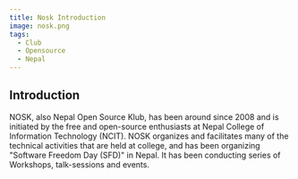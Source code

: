 ```yaml
---
title: Nosk Introduction
image: nosk.png
tags:
  - Club
  - Opensource
  - Nepal
---
```


## Introduction

NOSK, also Nepal Open Source Klub, has been around since 2008 and is initiated by the free and open-source enthusiasts at Nepal College of Information Technology (NCIT). NOSK organizes and facilitates many of the technical activities that are held at college, and has been organizing "Software Freedom Day (SFD)" in Nepal. It has been conducting series of Workshops, talk-sessions and events.
